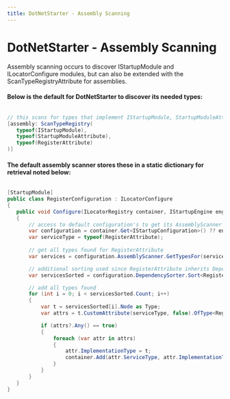 ```yaml
---
title: DotNetStarter - Assembly Scanning
---
```

# DotNetStarter - Assembly Scanning

Assembly scanning occurs to discover IStartupModule and ILocatorConfigure modules,
 but can also be extended with the ScanTypeRegistryAttribute for assemblies. 

#### Below is the default for DotNetStarter to discover its needed types:

 ```cs

 // this scans for types that implement IStartupModule, StartupModuleAttribute, and RegisterAttribute usages
[assembly: ScanTypeRegistry(
    typeof(IStartupModule),
    typeof(StartupModuleAttribute),
    typeof(RegisterAttribute)
)]
 ```

#### The default assembly scanner stores these in a static dictionary for retrieval noted below:
 
 ```cs

[StartupModule]
public class RegisterConfiguration : ILocatorConfigure
{
    public void Configure(ILocatorRegistry container, IStartupEngine engine)
    {
        // access to default configuration's to get its AssemblyScanner
        var configuration = container.Get<IStartupConfiguration>() ?? engine.Configuration;
        var serviceType = typeof(RegisterAttribute);
        
        // get all types found for RegisterAttribute
        var services = configuration.AssemblyScanner.GetTypesFor(serviceType);

        // additional sorting used since RegisterAttribute inherits DependencyBaseAttribute which allows dependency system
        var servicesSorted = configuration.DependencySorter.Sort<RegisterAttribute>(services.OfType<object>()).ToList();

        // add all types found
        for (int i = 0; i < servicesSorted.Count; i++)
        {
            var t = servicesSorted[i].Node as Type;
            var attrs = t.CustomAttribute(serviceType, false).OfType<RegisterAttribute>();

            if (attrs?.Any() == true)
            {
                foreach (var attr in attrs)
                {
                    attr.ImplementationType = t;
                    container.Add(attr.ServiceType, attr.ImplementationType, null, attr.LifeTime, attr.ConstructorType);
                }
            }
        }
    }
}

 ```

